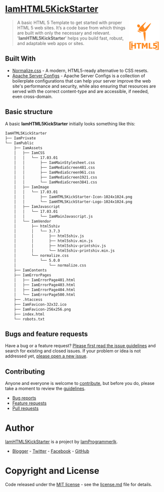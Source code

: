 # [IamHTML5KickStarter](https://iamprogrammerlk.blogspot.com/p/iamhtml5kickstarter.html)

<a href="https://iamprogrammerlk.blogspot.com/p/iamhtml5kickstarter.html"><img src="https://github.com/IamProgrammerlk/IamHTML5KickStarter/blob/master/IamPublic/IamAssets/IamImage/17.03.01/IamHTML5KickStarter-Logo-1024x1024.png" alt="IamHTML5KickStarter Logo" width="100" height="100" align="right"></a>
  
> A basic HTML 5 Template to get started with proper HTML 5 web sites. It’s a code base from which things are built with only the necessary and relevant. '__IamHTML5KickStarter__' helps you build fast, robust, and adaptable web apps or sites.

## Built With

* [Normalize.css](https://github.com/necolas/normalize.css) - A modern, HTML5-ready alternative to CSS resets.
* [Apache Server Configs](https://github.com/h5bp/server-configs-apache/) - Apache Server Configs is a collection of boilerplate configurations that can help your server improve the web site's performance and security, while also ensuring that resources are served with the correct content-type and are accessible, if needed, even cross-domain.


## Basic structure

A basic __IamHTML5KickStarter__ initially looks something like this:

```
IamHTML5KickStarter
├── IamPrivate
└── IamPublic
	├── IamAssets
	│	├── IamCSS
	│	│	└── 17.03.01
	│	│		├── IamMainStylesheet.css
	│	│		├── IamMediaScreen481.css
	│	│		├── IamMediaScreen961.css
	│	│		├── IamMediaScreen1921.css
	│	│		└── IamMediaScreen3841.css
	│	├── IamImage
	│	│	└── 17.03.01
	│	│		├── IamHTML5KickStarter-Icon-1024x1024.png
	│	│		└── IamHTML5KickStarter-Logo-1024x1024.png
	│	├── IamJavascript
	│	│	└── 17.03.01
	│	│		└── IamMainJavascript.js
	│	└── IamVendor
	│		├── html5shiv
	│		│   └── 3.7.3
	│		│		├── html5shiv.js
	│		│		├── html5shiv.min.js
	│		│		├── html5shiv-printshiv.js
	│		│		└── html5shiv-printshiv.min.js
	│		└── normalize.css
	│			└── 5.0.0
	│				└── normalize.css
	├── IamContents
	├── IamErrorPages
	│	├── IamErrorPage401.html
	│	├── IamErrorPage403.html
	│	├── IamErrorPage404.html
	│	└── IamErrorPage500.html
	├── .htaccess
	├── IamFavicon-32x32.ico
	├── IamFavicon-256x256.png
	├── index.html
	└── robots.txt
```


## Bugs and feature requests

Have a bug or a feature request? [Please first read the issue guidelines](contributing.md) and search for existing and closed issues. If your problem or idea is not addressed yet, [please open a new issue](https://github.com/IamProgrammerlk/IamHTML5KickStarter/issues/new).


## Contributing

Anyone and everyone is welcome to [contribute](https://github.com/IamProgrammerlk/IamHTML5KickStarter/graphs/contributors), but before you do, please take a moment to review the [guidelines](contributing.md).

* [Bug reports](contributing.md#bugs)
* [Feature requests](contributing.md#features)
* [Pull requests](contributing.md#pull-requests)


# Author

[IamHTML5KickStarter](https://iamprogrammerlk.blogspot.com/p/iamhtml5kickstarter.html) is a project by [IamProgrammerlk](IamProgrammerlk@gmail.com).
* [Blogger](https://IamProgrammerlk.blogspot.com) - [Twitter](https://twitter.com/IamProgrammerlk) - [Facebook](https://facebook.com/IamProgrammerlk) - [GitHub](https://github.com/IamProgrammerlk)


# Copyright and License

Code released under the [MIT license](license.md) - see the [license.md](license.md) file for details.
